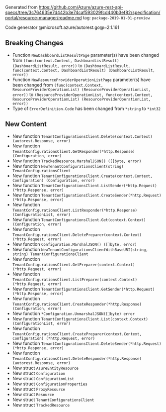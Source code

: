 Generated from https://github.com/Azure/azure-rest-api-specs/tree/3c764635e7d442b3e74caf593029fcd440b3ef82/specification/portal/resource-manager/readme.md tag: `package-2019-01-01-preview`

Code generator @microsoft.azure/autorest.go@~2.1.161

## Breaking Changes

- Function `NewDashboardListResultPage` parameter(s) have been changed from `(func(context.Context, DashboardListResult) (DashboardListResult, error))` to `(DashboardListResult, func(context.Context, DashboardListResult) (DashboardListResult, error))`
- Function `NewResourceProviderOperationListPage` parameter(s) have been changed from `(func(context.Context, ResourceProviderOperationList) (ResourceProviderOperationList, error))` to `(ResourceProviderOperationList, func(context.Context, ResourceProviderOperationList) (ResourceProviderOperationList, error))`
- Type of `ErrorDefinition.Code` has been changed from `*string` to `*int32`

## New Content

- New function `TenantConfigurationsClient.Delete(context.Context) (autorest.Response, error)`
- New function `TenantConfigurationsClient.GetResponder(*http.Response) (Configuration, error)`
- New function `TrackedResource.MarshalJSON() ([]byte, error)`
- New function `NewTenantConfigurationsClient(string) TenantConfigurationsClient`
- New function `TenantConfigurationsClient.Create(context.Context, Configuration) (Configuration, error)`
- New function `TenantConfigurationsClient.ListSender(*http.Request) (*http.Response, error)`
- New function `TenantConfigurationsClient.CreateSender(*http.Request) (*http.Response, error)`
- New function `TenantConfigurationsClient.ListResponder(*http.Response) (ConfigurationList, error)`
- New function `TenantConfigurationsClient.Get(context.Context) (Configuration, error)`
- New function `TenantConfigurationsClient.DeletePreparer(context.Context) (*http.Request, error)`
- New function `Configuration.MarshalJSON() ([]byte, error)`
- New function `NewTenantConfigurationsClientWithBaseURI(string, string) TenantConfigurationsClient`
- New function `TenantConfigurationsClient.GetPreparer(context.Context) (*http.Request, error)`
- New function `TenantConfigurationsClient.ListPreparer(context.Context) (*http.Request, error)`
- New function `TenantConfigurationsClient.GetSender(*http.Request) (*http.Response, error)`
- New function `TenantConfigurationsClient.CreateResponder(*http.Response) (Configuration, error)`
- New function `*Configuration.UnmarshalJSON([]byte) error`
- New function `TenantConfigurationsClient.List(context.Context) (ConfigurationList, error)`
- New function `TenantConfigurationsClient.CreatePreparer(context.Context, Configuration) (*http.Request, error)`
- New function `TenantConfigurationsClient.DeleteSender(*http.Request) (*http.Response, error)`
- New function `TenantConfigurationsClient.DeleteResponder(*http.Response) (autorest.Response, error)`
- New struct `AzureEntityResource`
- New struct `Configuration`
- New struct `ConfigurationList`
- New struct `ConfigurationProperties`
- New struct `ProxyResource`
- New struct `Resource`
- New struct `TenantConfigurationsClient`
- New struct `TrackedResource`
